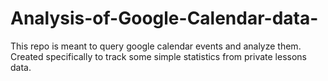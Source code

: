 # Analysis-of-Google-Calendar-data-

This repo is meant to query google calendar events and analyze them. Created specifically to track some simple statistics from private lessons data.
